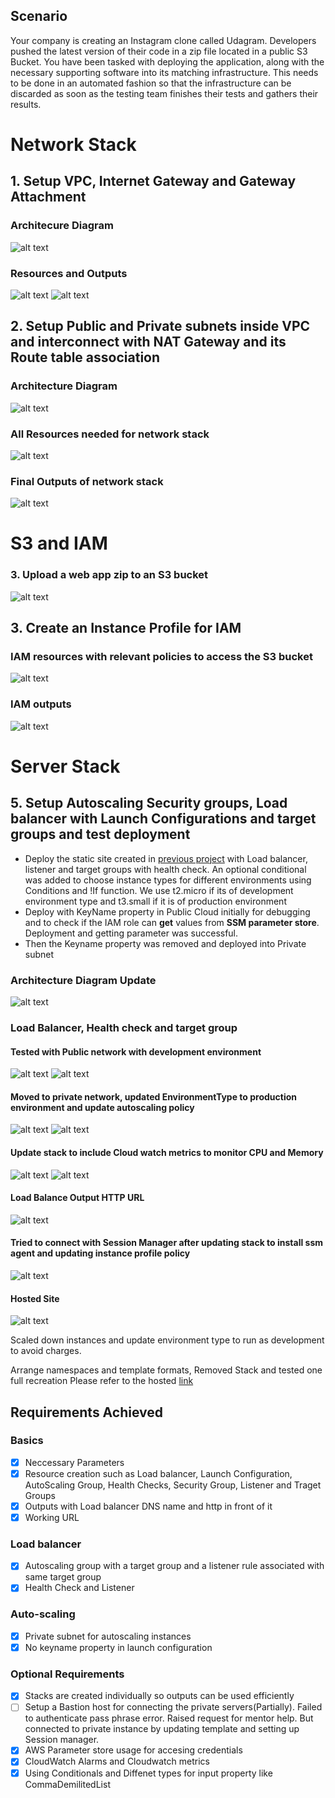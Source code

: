 
## Scenario
Your company is creating an Instagram clone called Udagram. Developers pushed the latest version of their code in a zip file located in a public S3 Bucket.
You have been tasked with deploying the application, along with the necessary supporting software into its matching infrastructure.
This needs to be done in an automated fashion so that the infrastructure can be discarded as soon as the testing team finishes their tests and gathers their results.


# Network Stack

## 1. Setup VPC, Internet Gateway and Gateway Attachment 

### Architecure Diagram

![alt text](images/nw-01-vpc.png)

### Resources and Outputs

![alt text](images/nw-03-resources.png)
![alt text](images/nw-04-outputs.png)

## 2. Setup Public and Private subnets inside VPC and interconnect with NAT Gateway and its  Route table association

### Architecture Diagram

![alt text](images/nw-final-arch.png)

### All Resources needed for network stack

![alt text](images/nw-05-all-resources.png)

### Final Outputs of network stack

![alt text](images/nw-06-all-op.png)

# S3 and IAM
### 3. Upload a web app zip to an S3 bucket

![alt text](images/upload-app-zip.png)

## 3. Create an Instance Profile for IAM

### IAM resources with relevant policies to access the S3 bucket

![alt text](images/iam-resources.png)

### IAM outputs

![alt text](images/iam-output.png)

# Server Stack

## 5. Setup Autoscaling Security groups, Load balancer with Launch Configurations and target groups and test deployment

- Deploy the static site created in [previous project](https://github.com/pravinmj-cs/aws-static-site) with Load balancer, listener and target groups with health check. An optional conditional was added to choose instance types for different environments using Conditions and !If function. We use t2.micro if its of development environment type and t3.small if it is of production environment
- Deploy with KeyName property in Public Cloud initially for debugging and to check if the IAM role can **get** values from **SSM parameter store**. Deployment and getting parameter was successful.
- Then the Keyname property was removed and deployed into Private subnet

### Architecture Diagram Update
![alt text](images/public_app_diagram.png)

### Load Balancer, Health check and target group

#### Tested with Public network with development environment

![alt text](images/lb.png)
![alt text](images/initial_cap.png)

#### Moved to private network, updated EnvironmentType to production environment and update autoscaling policy

![alt text](images/private-net-app.png)
![alt text](images/autos.png)

#### Update stack to include Cloud watch metrics to monitor CPU and Memory

![alt text](images/cwm.png)
![alt text](images/cwm2.png)

#### Load Balance Output HTTP URL
![alt text](images/http_url.png)

#### Tried to connect with Session Manager after updating stack to install ssm agent and updating instance profile policy
![alt text](images/sm.png)

#### Hosted Site
![alt text](images/website.png)

Scaled down instances and update environment type to run as development to avoid charges. 

Arrange namespaces and template formats, Removed Stack and tested one full recreation
Please refer to the hosted [link](http://udagr-webap-y6f31c66k93r-1021377290.us-east-1.elb.amazonaws.com/)


## Requirements Achieved

### Basics

- [x] Neccessary Parameters
- [x] Resource creation such as Load balancer, Launch Configuration, AutoScaling Group, Health Checks, Security Group, Listener and Traget Groups
- [x] Outputs with Load balancer DNS name and http in front of it
- [x] Working URL

### Load balancer

- [x] Autoscaling group with a target group and a listener rule associated with same target group
- [x] Health Check and Listener

### Auto-scaling

- [x] Private subnet for autoscaling instances
- [x] No keyname property in launch configuration

### Optional Requirements

- [x] Stacks are created individually so outputs can be used efficiently
- [ ] Setup a Bastion host for connecting the private servers(Partially). Failed to authenticate pass phrase error. Raised request for mentor help. But connected to private instance by updating template and setting up Session manager.
- [x] AWS Parameter store usage for accesing credentials
- [x] CloudWatch Alarms and Cloudwatch metrics
- [x] Using Conditionals and Diffenet types for input property like CommaDemilitedList
